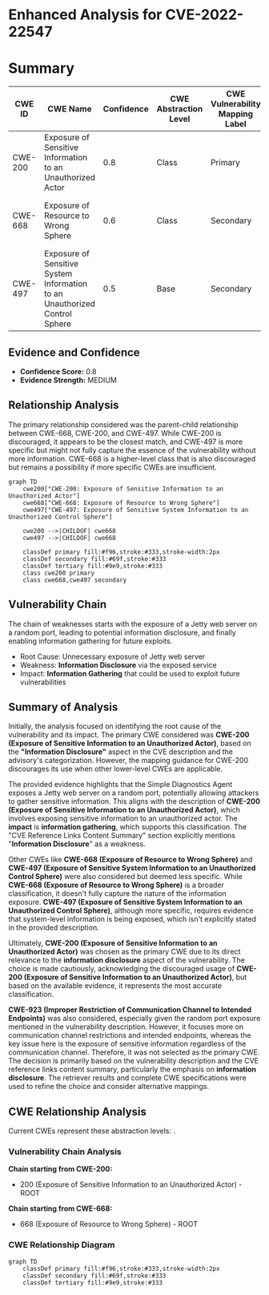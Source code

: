 # Enhanced Analysis for CVE-2022-22547

# Summary
| CWE ID | CWE Name | Confidence | CWE Abstraction Level | CWE Vulnerability Mapping Label | CWE-Vulnerability Mapping Notes |
|---|---|---|---|---|---|
| CWE-200 | Exposure of Sensitive Information to an Unauthorized Actor | 0.8 | Class | Primary | Discouraged, but selected as the best fit given the available evidence. |
| CWE-668 | Exposure of Resource to Wrong Sphere | 0.6 | Class | Secondary | Discouraged but considered as a broader classification. |
| CWE-497 | Exposure of Sensitive System Information to an Unauthorized Control Sphere | 0.5 | Base | Secondary | Allowed, considered due to the system-level information exposure. |

## Evidence and Confidence

*   **Confidence Score:** 0.8
*   **Evidence Strength:** MEDIUM

## Relationship Analysis
The primary relationship considered was the parent-child relationship between CWE-668, CWE-200, and CWE-497. While CWE-200 is discouraged, it appears to be the closest match, and CWE-497 is more specific but might not fully capture the essence of the vulnerability without more information. CWE-668 is a higher-level class that is also discouraged but remains a possibility if more specific CWEs are insufficient.

```mermaid
graph TD
    cwe200["CWE-200: Exposure of Sensitive Information to an Unauthorized Actor"]
    cwe668["CWE-668: Exposure of Resource to Wrong Sphere"]
    cwe497["CWE-497: Exposure of Sensitive System Information to an Unauthorized Control Sphere"]
    
    cwe200 -->|CHILDOF| cwe668
    cwe497 -->|CHILDOF| cwe668
    
    classDef primary fill:#f96,stroke:#333,stroke-width:2px
    classDef secondary fill:#69f,stroke:#333
    classDef tertiary fill:#9e9,stroke:#333
    class cwe200 primary
    class cwe668,cwe497 secondary
```

## Vulnerability Chain
The chain of weaknesses starts with the exposure of a Jetty web server on a random port, leading to potential information disclosure, and finally enabling information gathering for future exploits.
  - Root Cause: Unnecessary exposure of Jetty web server
  - Weakness: **Information Disclosure** via the exposed service
  - Impact: **Information Gathering** that could be used to exploit future vulnerabilities

## Summary of Analysis
Initially, the analysis focused on identifying the root cause of the vulnerability and its impact. The primary CWE considered was **CWE-200 (Exposure of Sensitive Information to an Unauthorized Actor)**, based on the **"Information Disclosure"** aspect in the CVE description and the advisory's categorization. However, the mapping guidance for CWE-200 discourages its use when other lower-level CWEs are applicable.

The provided evidence highlights that the Simple Diagnostics Agent exposes a Jetty web server on a random port, potentially allowing attackers to gather sensitive information. This aligns with the description of **CWE-200 (Exposure of Sensitive Information to an Unauthorized Actor)**, which involves exposing sensitive information to an unauthorized actor. The **impact** is **information gathering**, which supports this classification. The "CVE Reference Links Content Summary" section explicitly mentions "**Information Disclosure**" as a weakness.

Other CWEs like **CWE-668 (Exposure of Resource to Wrong Sphere)** and **CWE-497 (Exposure of Sensitive System Information to an Unauthorized Control Sphere)** were also considered but deemed less specific. While **CWE-668 (Exposure of Resource to Wrong Sphere)** is a broader classification, it doesn't fully capture the nature of the information exposure. **CWE-497 (Exposure of Sensitive System Information to an Unauthorized Control Sphere)**, although more specific, requires evidence that system-level information is being exposed, which isn't explicitly stated in the provided description.

Ultimately, **CWE-200 (Exposure of Sensitive Information to an Unauthorized Actor)** was chosen as the primary CWE due to its direct relevance to the **information disclosure** aspect of the vulnerability. The choice is made cautiously, acknowledging the discouraged usage of **CWE-200 (Exposure of Sensitive Information to an Unauthorized Actor)**, but based on the available evidence, it represents the most accurate classification.

**CWE-923 (Improper Restriction of Communication Channel to Intended Endpoints)** was also considered, especially given the random port exposure mentioned in the vulnerability description. However, it focuses more on communication channel restrictions and intended endpoints, whereas the key issue here is the exposure of sensitive information regardless of the communication channel. Therefore, it was not selected as the primary CWE.
The decision is primarily based on the vulnerability description and the CVE reference links content summary, particularly the emphasis on **information disclosure**. The retriever results and complete CWE specifications were used to refine the choice and consider alternative mappings.


## CWE Relationship Analysis

Current CWEs represent these abstraction levels: .


### Vulnerability Chain Analysis

**Chain starting from CWE-200:**
- 200 (Exposure of Sensitive Information to an Unauthorized Actor) - ROOT


**Chain starting from CWE-668:**
- 668 (Exposure of Resource to Wrong Sphere) - ROOT



### CWE Relationship Diagram

```mermaid
graph TD
    classDef primary fill:#f96,stroke:#333,stroke-width:2px
    classDef secondary fill:#69f,stroke:#333
    classDef tertiary fill:#9e9,stroke:#333
```